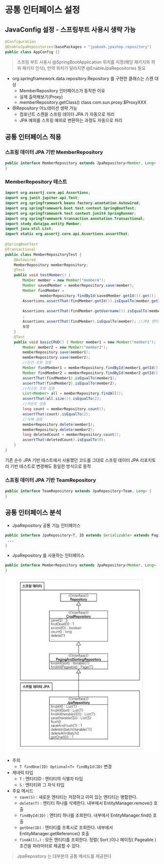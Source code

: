 # 공통 인터페이스 설정

## JavaConfig 설정 - 스프링부트 사용시 생략 가능

```java
@Configuration
@EnableJpaRepositories(basePackages = "jpabook.jpashop.repository")
public class AppConfig {}
```

> 스프링 부트 사용시 @SpringBootApplication 위치를 지정(해당 패키지와 하위 패키지 인식), 만약 위치가 달라지면 @EnableJpaRepositories 필요

- org.springframework.data.repository.Repository 를 구현한 클래스는 스캔 대상
  - MemberRepository 인터페이스가 동작한 이유
  - 실제 출력해보기(Proxy)
  - memberRepository.getClass() class com.sun.proxy.$ProxyXXX
- @Repository 어노테이션 생략 가능
  - 컴포넌트 스캔을 스프링 데이터 JPA 가 자동으로 처리
  - JPA 예외를 스프링 예외로 변환하는 과정도 자동으로 처리

## 공통 인터페이스 적용

### 스프링 데이터 JPA 기반 MemberRepository

```java
public interface MemberRepository extends JpaRepository<Member, Long> {
}
```

### MemberRepository 테스트

```java
import org.assertj.core.api.Assertions;
import org.junit.jupiter.api.Test;
import org.springframework.beans.factory.annotation.Autowired;
import org.springframework.boot.test.context.SpringBootTest;
import org.springframework.test.context.junit4.SpringRunner;
import org.springframework.transaction.annotation.Transactional;
import study.datajpa.entity.Member;
import java.util.List;
import static org.assertj.core.api.Assertions.assertThat;

@SpringBootTest
@Transactional
public class MemberRepositoryTest {
    @Autowired
    MemberRepository memberRepository;
    @Test
    public void testMember() {
        Member member = new Member("memberA");
        Member savedMember = memberRepository.save(member);
        Member findMember =
                memberRepository.findById(savedMember.getId()).get();
        Assertions.assertThat(findMember.getId()).isEqualTo(member.getId());

        Assertions.assertThat(findMember.getUsername()).isEqualTo(member.getUsername())
        ;
        Assertions.assertThat(findMember).isEqualTo(member); //JPA 엔티티 동일성
        보장
    }
    @Test
    public void basicCRUD() { Member member1 = new Member("member1");
        Member member2 = new Member("member2");
        memberRepository.save(member1);
        memberRepository.save(member2);
        //단건 조회 검증
        Member findMember1 = memberRepository.findById(member1.getId()).get();
        Member findMember2 = memberRepository.findById(member2.getId()).get();
        assertThat(findMember1).isEqualTo(member1);
        assertThat(findMember2).isEqualTo(member2);
        //리스트 조회 검증
        List<Member> all = memberRepository.findAll();
        assertThat(all.size()).isEqualTo(2);
        //카운트 검증
        long count = memberRepository.count();
        assertThat(count).isEqualTo(2);
        //삭제 검증
        memberRepository.delete(member1);
        memberRepository.delete(member2);
        long deletedCount = memberRepository.count();
        assertThat(deletedCount).isEqualTo(0);
    }
}
```

기존 순수 JPA 기반 테스트에서 사용했던 코드를 그대로 스프링 데이터 JPA 리포지토리 기반 테스트로
변경해도 동일한 방식으로 동작

### 스프링 데이터 JPA 기반 TeamRepository

```java
public interface TeamRepository extends JpaRepository<Team, Long> {
}
```

## 공통 인터페이스 분석

- JpaRepository 공통 기능 인터페이스

```java
public interface JpaRepository<T, ID extends Serializable> extends PagingAndSortingRepository<T, ID> {
 ...
}
```

- JpaRepository 를 사용하는 인터페이스

```java
public interface MemberRepository extends JpaRepository<Member, Long> {
}
```

![JPA](../Spring%20Data%20JPA/images/data1.JPG)

- 주의
  - `T findOne(ID) Optional<T> findById(ID)` 변경
- 제네릭 타입
  - `T` : 엔티티ID : 엔티티의 식별자 타입
  - `S` : 엔티티와 그 자식 타입
- 주요 메서드
  - `save(S)` : 새로운 엔티티는 저장하고 이미 있는 엔티티는 병합한다.
  - `delete(T)` : 엔티티 하나를 삭제한다. 내부에서 EntityManager.remove() 호출
  - `findById(ID)` : 엔티티 하나를 조회한다. 내부에서 EntityManager.find() 호출
  - `getOne(ID)` : 엔티티를 프록시로 조회한다. 내부에서 EntityManager.getReference() 호출
  - `findAll(…)` : 모든 엔티티를 조회한다. 정렬( Sort )이나 페이징( Pageable ) 조건을 파라미터로 제공할 수 있다.
 
> JpaRepository 는 대부분의 공통 메서드를 제공한다
